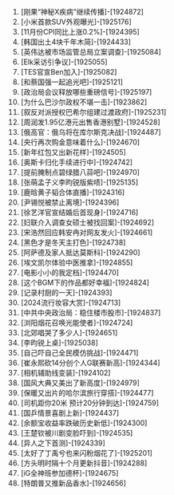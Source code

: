 
1. [刚果“神秘X疾病”继续传播]-[1924872]
1. [小米首款SUV外观曝光]-[1925176]
1. [11月份CPI同比上涨0.2%]-[1924395]
1. [韩国出土4块千年木简]-[1924433]
1. [英伟达被市场监管总局立案调查]-[1925084]
1. [Elk采访引争议]-[1925055]
1. [TES官宣Ben加入]-[1925082]
1. [和蔡国强一起追光吧]-[1925121]
1. [政治局会议释放哪些重磅信号]-[1925197]
1. [为什么巴沙尔政权不堪一击]-[1923862]
1. [叙反对派授权巴希尔组建过渡政府]-[1925231]
1. [周润发1.95亿港元出售香港别墅]-[1924528]
1. [俄高官：俄乌将在库尔斯克决战]-[1924487]
1. [央行再次购金意味着什么]-[1924670]
1. [新年红包又出新花样]-[1924505]
1. [奥斯卡归化手续进行中]-[1924742]
1. [提前腌制点碧绿腊八蒜吧]-[1924970]
1. [张萌孟子义李昀锐版紫啧]-[1925135]
1. [鹿晗黄子韬合体直播]-[1924316]
1. [尹锡悦被禁止离境]-[1924396]
1. [徐艺洋官宣结婚后首现身]-[1924716]
1. [妇联介入调查女硕士被找回案]-[1924692]
1. [宋浩然回应韩安冉对网友发火]-[1924661]
1. [黑色才是冬天主打色]-[1924738]
1. [阿萨德及家人抵达莫斯科]-[1924290]
1. [埃文凯尔体验中医推拿]-[1924855]
1. [电影小小的我定档]-[1924470]
1. [这个BGM下的作品都好幸福]-[1924824]
1. [记录村厨的一天]-[1924393]
1. [2024流行妆容大赏]-[1924713]
1. [中共中央政治局：稳住楼市股市]-[1924837]
1. [浏阳烟花召唤光能使者]-[1924724]
1. [北郊唱哭了多少人]-[1924651]
1. [李昀锐上桌]-[1925038]
1. [自己吓自己全民模仿挑战]-[1924471]
1. [崔永熙砍14分创个人G联赛新高]-[1924344]
1. [相机辅助线变装]-[1924102]
1. [国风大典又美出了新高度]-[1924979]
1. [保暖又出片的哈尔滨旅行穿搭]-[1924477]
1. [司机距你20米 预计20分钟到达]-[1924759]
1. [国乒情景喜剧上新]-[1924437]
1. [余额宝收益率跌破历史新低]-[1924300]
1. [王楚钦被川剧变脸吓到]-[1924535]
1. [异人之下首测]-[1924339]
1. [太好了丁禹兮也来闪粉烟花了]-[1925201]
1. [方头明时隔十个月更新抖音]-[1924288]
1. [iG全神班参加德杯]-[1924675]
1. [特朗普又推新品香水]-[1924656]